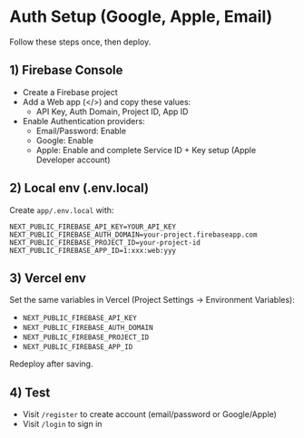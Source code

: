 # Auth Setup (Google, Apple, Email)

Follow these steps once, then deploy.

## 1) Firebase Console
- Create a Firebase project
- Add a Web app (</>) and copy these values:
  - API Key, Auth Domain, Project ID, App ID
- Enable Authentication providers:
  - Email/Password: Enable
  - Google: Enable
  - Apple: Enable and complete Service ID + Key setup (Apple Developer account)

## 2) Local env (.env.local)
Create `app/.env.local` with:

```
NEXT_PUBLIC_FIREBASE_API_KEY=YOUR_API_KEY
NEXT_PUBLIC_FIREBASE_AUTH_DOMAIN=your-project.firebaseapp.com
NEXT_PUBLIC_FIREBASE_PROJECT_ID=your-project-id
NEXT_PUBLIC_FIREBASE_APP_ID=1:xxx:web:yyy
```

## 3) Vercel env
Set the same variables in Vercel (Project Settings → Environment Variables):
- `NEXT_PUBLIC_FIREBASE_API_KEY`
- `NEXT_PUBLIC_FIREBASE_AUTH_DOMAIN`
- `NEXT_PUBLIC_FIREBASE_PROJECT_ID`
- `NEXT_PUBLIC_FIREBASE_APP_ID`

Redeploy after saving.

## 4) Test
- Visit `/register` to create account (email/password or Google/Apple)
- Visit `/login` to sign in
